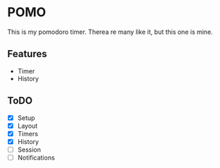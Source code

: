 # POMO
This is my pomodoro timer. Therea re many like it, but this one is mine.

## Features
- Timer
- History

## ToDO
- [x] Setup
- [x] Layout
- [x] Timers
- [x] History
- [ ] Session
- [ ] Notifications